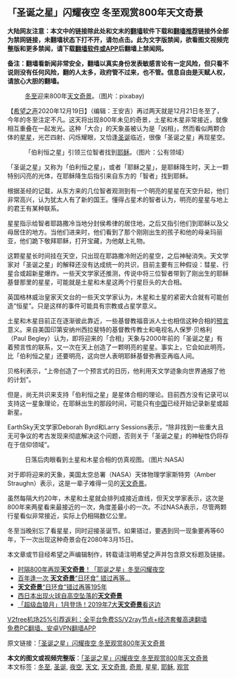  <h2>「圣诞之星」闪耀夜空 冬至观赏800年天文奇景</h2> <p class="notice"><b>大陆网友注意：本文中的链接除此处和文末的<a href="https://github.com/bannedbook/fanqiang" >翻墙</a>软件下载和<a href="https://github.com/killgcd/justmysocks/blob/master/README.md">翻墙推荐</a>链接外全部为禁网链接，未翻墙状态下打不开，请勿点击。此为文字版禁闻，欲看图文视频完整版和更多禁闻，请下载<a href="https://github.com/bannedbook/fanqiang">翻墙软件或APP</a>后翻墙上禁闻网。</p><p>备注：翻墙看新闻非常安全，翻墙以真实身份发表敏感言论有一定风险，但只看不说则没有任何风险，翻的人太多，政府管不过来，也不管。信息自由是天赋人权，请放心大胆的翻墙。</b></p>  <div class="entry"> <figure><figcaption><a href="https://www.bannedbook.org/bnews/tag/%E5%86%AC%E8%87%B3/" class="st_tag internal_tag" rel="tag" title="标签 冬至 下的日志">冬至</a>迎来800年<a href="https://www.bannedbook.org/bnews/tag/%e5%a4%a9%e6%96%87/" class="st_tag internal_tag" rel="tag" title="标签 天文 下的日志">天文</a><a href="https://www.bannedbook.org/bnews/tag/%e5%a5%87%e6%99%af/" class="st_tag internal_tag" rel="tag" title="标签 奇景 下的日志">奇景</a>。（图片：pixabay)</figcaption></figure> <p>【<span class='wp_keywordlink_affiliate'><a href="https://www.soundofhope.org" title="希望之声" target="_blank">希望之声</a></span>2020年12月19日】（编辑：王安吉）再过两天就是12月21日冬至了，今年的冬至注定不凡。这天将出现800年未见的奇景，土星和木星非常接近，就像相互重叠在一起发光。这种「大合」的天象虽被认为是「凶相」，然而看似两颗合体的<a href="https://www.bannedbook.org/bnews/tag/%E6%98%9F%E6%98%9F/" class="st_tag internal_tag" rel="tag" title="标签 星星 下的日志">星星</a>，光芒四射、闪烁耀眼，又恰逢<a href="https://www.bannedbook.org/bnews/tag/%E5%9C%A3%E8%AF%9E/" class="st_tag internal_tag" rel="tag" title="标签 圣诞 下的日志">圣诞</a>临近，很像「圣诞之星」再现星空。</p> <figure><figcaption>「伯利恒之星」引领三位智者找到<a href="https://www.bannedbook.org/bnews/tag/%e8%80%b6%e7%a8%a3/" class="st_tag internal_tag" rel="tag" title="标签 耶稣 下的日志">耶稣</a>。（图片：公有领域）</figcaption></figure> <p>「圣诞之星」又称为「伯利恒之星」，或者「耶稣之星」，是耶稣降生时，天上一颗特别闪亮的光体，在耶稣降生后指引来自东方的「智者」找到耶稣。</p> <p>根据圣经的记载，从东方来的几位智者观测到有一个明亮的星星在天空升起，他们非常高兴，认为犹太人有了新的国王。懂得占星术的智者认为，明亮的星星与地上的君王有某种联系。</p>  <p>星星指示给智者耶路撒冷当地分封侯希律的居住地，之后又指引他们到耶稣以及父母居住的地方。当他们进来时，他们看到了那个刚刚出生的孩子和他的母亲玛丽亚，他们跪下敬拜耶稣，打开宝藏，为他献上礼物。</p> <p>这颗星星长时间挂在天空，只出现在耶路撒冷附近的星空，之后神秘消失。天文学家对「圣诞之星」的解释还没有达成统一的共识，目前主要有三种假设：彗星、行星合或超新星爆炸。一些天文学家还推测，传说中将三位智者带到了刚出生的耶稣基督那里的星星，可能就是土星和木星这两个行星巨头的大合相。</p> <p>英国格林威治皇家天文台的一些天文学家认为，木星和土星的紧密大合就有可能创造“恒星”。只是这样的事件可能具有宗教或占星学意义。</p>  <p>土星和木星目前正在逐渐彼此靠近，一些基督教福音派人士也相信这种合相的<span class='wp_keywordlink'><a href="https://www.bannedbook.org/forum5/" title="预言玄学禁书下载" rel="nofollow">预言</a></span>意义。来自美国印第安纳州西拉斐特的基督教传教士和电视名人保罗·贝格利（Paul Begley）认为，即将迎来的「合相」天象与2000年前的「圣诞之星」有着预言性的联系，又一次在天上创造了一颗明亮的星星。事实上，它会如此明亮，比「伯利恒之星」还要明亮，这向世人表明耶稣基督弥赛亚再临人间。</p> <p>贝格利表示，“上帝创造了一个预言式的日历，他利用天文学迹象向世界通报了他的计划”。</p> <p>但是，尚无共识来支持「伯利恒之星」是星体合相的理论。目前西方没有记录可以支持这一星象理论，在耶稣出生的那段时间，可能只有<span class='wp_keywordlink_affiliate'><a href="https://www.bannedbook.org/" title="中国" target="_blank">中国</a></span>已经开始记录新星或超新星。</p>  <p>EarthSky天文学家Deborah Byrd和Larry Sessions表示，“除非找到一些重大且无可争议的考古发现来彻底解决这个问题，否则关于「圣诞之星」的神秘性仍将存在于信仰领域”。</p> <figure><figcaption>日落后肉眼看到土星和木星合相的仿真视图。（图片:NASA)</figcaption></figure> <p>对于即将迎来的天象，美国太空总署（NASA）天体物理学家斯特劳（Amber Straughn）表示，这是一辈子难得一见的<a href="https://www.bannedbook.org/bnews/tag/%e5%a4%a9%e6%96%87%e5%a5%87%e6%99%af/" class="st_tag internal_tag" rel="tag" title="标签 天文奇景 下的日志">天文奇景</a>。</p> <p>虽然每隔大约20年，木星和土星就会排列成接近直线，但天文学家表示，这次是800年来两星看来最接近的一次，角度差最小的一次。不过NASA表示，尽管两颗行星看似非常接近，实际上仍相隔数亿公里。</p>  <p>冬至当晚别忘了看星星，同时迎接圣诞节。如果错过，要遇到同一现象要再等60年，下一次出现这种奇景会在2080年3月15日。</p> <p>本文章或节目经希望之声编辑制作，转载请注明希望之声并包含原文标题及链接。</p> <ul class='op-related-articles' title='相关阅读'> <li><a href='https://www.bannedbook.org/bnews/funmedia/20201214/1447393.html' target='_blank'>时隔800年再现<b>天文奇景</b>！「耶诞之星」冬至闪耀夜空</a></li> <li><a href='https://www.bannedbook.org/bnews/cnnews/20200617/1346123.html' target='_blank'>百年逢一次 <b>天文奇景</b>“日环食” 错过再等… </a></li> <li><a href='https://www.bannedbook.org/bnews/comments/20200617/1346029.html' target='_blank'><b>天文奇景</b>“日环食”错过再等195年</a></li> <li><a href='https://www.bannedbook.org/bnews/baitai/20190103/1058378.html' target='_blank'>西日本出现火球自高空坠落的<b>天文奇景</b></a></li> <li><a href='https://www.bannedbook.org/bnews/worldnews/20181231/1056055.html' target='_blank'>「超级血狼月」1月登场！2019年7大<b>天文奇景</b>看这边</a></li> </ul> <p class="texttj"> <a href="https://www.bannedbook.org/forum23/topic22702.html" target="_blank">V2free机场25%引荐返利：全平台免费SS/V2ray节点+经济套餐高速翻墙</a><br/> <a href="https://github.com/bannedbook/fanqiang/wiki/%E7%A6%81%E9%97%BB%E7%BD%91%E5%AE%89%E5%8D%93%E7%BF%BB%E5%A2%99%E6%96%B0%E9%97%BBAPP" target="_blank">免费PC翻墙、安卓VPN翻墙APP</a></p><p>原文链接：<a class="src_link"  href="https://www.soundofhope.org/post/455056" target="_blank">「圣诞之星」闪耀夜空 冬至观赏800年天文奇景</a></p><a name='sharetosocial'></a>       <div><b>本文的图文或视频完整版</b>：<a href='https://www.bannedbook.org/bnews/comments/20201219/1451066.html'>「圣诞之星」闪耀夜空 冬至观赏800年天文奇景</a></div>  </div><!--END ENTRY--> <div class="postfooter"> <div>本文标签：<a href="https://www.bannedbook.org/bnews/tag/%E5%86%AC%E8%87%B3/" rel="tag">冬至</a>, <a href="https://www.bannedbook.org/bnews/tag/%E5%9C%A3%E8%AF%9E/" rel="tag">圣诞</a>, <a href="https://www.bannedbook.org/bnews/tag/%E5%A4%9C%E7%A9%BA/" rel="tag">夜空</a>, <a href="https://www.bannedbook.org/bnews/tag/%e5%a4%a9%e6%96%87/" rel="tag">天文</a>, <a href="https://www.bannedbook.org/bnews/tag/%e5%a4%a9%e6%96%87%e5%a5%87%e6%99%af/" rel="tag">天文奇景</a>, <a href="https://www.bannedbook.org/bnews/tag/%e5%a5%87%e6%99%af/" rel="tag">奇景</a>, <a href="https://www.bannedbook.org/bnews/tag/%E6%98%9F%E6%98%9F/" rel="tag">星星</a>, <a href="https://www.bannedbook.org/bnews/tag/%e8%80%b6%e7%a8%a3/" rel="tag">耶稣</a>, <a href="https://www.bannedbook.org/bnews/tag/%E8%A7%82%E8%B5%8F/" rel="tag">观赏</a></div>  </div><!--END POSTFOOTER--> 
